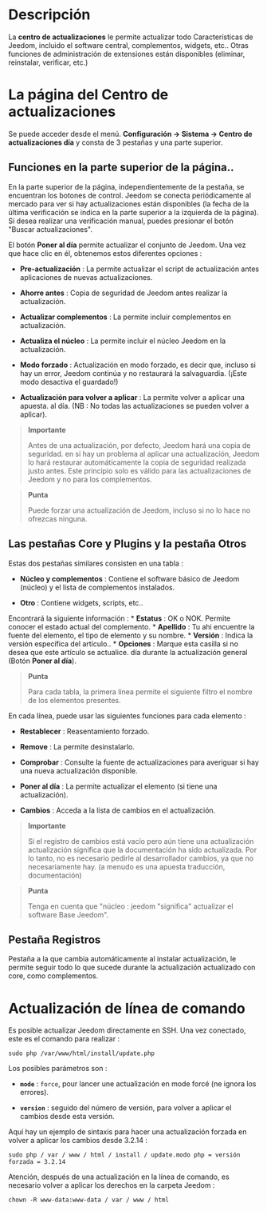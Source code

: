 Descripción 
===========

La **centro de actualizaciones** le permite actualizar todo
Características de Jeedom, incluido el software central,
complementos, widgets, etc.. Otras funciones de administración de extensiones
están disponibles (eliminar, reinstalar, verificar, etc.)

La página del Centro de actualizaciones 
================================

Se puede acceder desde el menú. **Configuración → Sistema → Centro de actualizaciones
día** y consta de 3 pestañas y una parte superior.

Funciones en la parte superior de la página.. 
---------------------------------

En la parte superior de la página, independientemente de la pestaña, se encuentran los botones de control. 
Jeedom se conecta periódicamente al mercado para ver si hay actualizaciones
están disponibles (la fecha de la última verificación se indica en la parte superior
a la izquierda de la página). Si desea realizar una verificación manual,
puedes presionar el botón "Buscar actualizaciones".

El botón **Poner al día** permite actualizar el conjunto de
Jeedom. Una vez que hace clic en él, obtenemos estos diferentes
opciones :
-   **Pre-actualización** : La permite actualizar el script de actualización antes
    aplicaciones de nuevas actualizaciones.

-   **Ahorre antes** : Copia de seguridad de Jeedom antes
    realizar la actualización.

-   **Actualizar complementos** : La permite incluir complementos en
    actualización.

-   **Actualiza el núcleo** : La permite incluir el núcleo Jeedom en
    la actualización.

-   **Modo forzado** : Actualización en modo forzado, es decir
    que, incluso si hay un error, Jeedom continúa y no restaurará
    la salvaguardia. (¡Este modo desactiva el guardado!)

-   **Actualización para volver a aplicar** : La permite volver a aplicar una apuesta.
    al día. (NB : No todas las actualizaciones se pueden volver a aplicar).

> **Importante**
>
> Antes de una actualización, por defecto, Jeedom hará una copia de seguridad. en
> si hay un problema al aplicar una actualización, Jeedom lo hará
> restaurar automáticamente la copia de seguridad realizada justo antes. Este principio
> solo es válido para las actualizaciones de Jeedom y no para los complementos.

> **Punta**
>
> Puede forzar una actualización de Jeedom, incluso si no lo hace
> no ofrezcas ninguna.

Las pestañas Core y Plugins y la pestaña Otros
------------------------------------------

Estas dos pestañas similares consisten en una tabla :

-   **Núcleo y complementos** : Contiene el software básico de Jeedom (núcleo) y el
    lista de complementos instalados.

-   **Otro** : Contiene widgets, scripts, etc..

Encontrará la siguiente información : \* **Estatus** : OK o NOK.
Permite conocer el estado actual del complemento. \* **Apellido** : Tu ahi
encuentre la fuente del elemento, el tipo de elemento y su nombre. \*
**Versión** : Indica la versión específica del artículo.. \* **Opciones** :
Marque esta casilla si no desea que este artículo se actualice.
día durante la actualización general (Botón **Poner al día**).

> **Punta**
>
> Para cada tabla, la primera línea permite el siguiente filtro
> el nombre de los elementos presentes.

En cada línea, puede usar las siguientes funciones para
cada elemento :

-   **Restablecer** : Reasentamiento forzado.

-   **Remove** : La permite desinstalarlo.

-   **Comprobar** : Consulte la fuente de actualizaciones para averiguar si
    hay una nueva actualización disponible.

-   **Poner al día** : La permite actualizar el elemento (si tiene
    una actualización).

-   **Cambios** : Acceda a la lista de cambios en el
    actualización.

> **Importante**
>
> Si el registro de cambios está vacío pero aún tiene una actualización
> actualización significa que la documentación ha sido actualizada.
> Por lo tanto, no es necesario pedirle al desarrollador
> cambios, ya que no necesariamente hay. (a menudo es una apuesta
> traducción, documentación)

> **Punta**
>
> Tenga en cuenta que &quot;núcleo : jeedom &quot;significa&quot; actualizar el software
> Base Jeedom".

Pestaña Registros
-----------

Pestaña a la que cambia automáticamente al instalar
actualización, le permite seguir todo lo que sucede durante la actualización
actualizado con core, como complementos.


Actualización de línea de comando 
================================

Es posible actualizar Jeedom directamente en SSH.
Una vez conectado, este es el comando para realizar :

    sudo php /var/www/html/install/update.php

Los posibles parámetros son :

-   **`mode`** : `force`, pour lancer une actualización en mode forcé (ne
    ignora los errores).

-   **`version`** : seguido del número de versión, para volver a aplicar el
    cambios desde esta versión.

Aquí hay un ejemplo de sintaxis para hacer una actualización forzada en
volver a aplicar los cambios desde 3.2.14 :

    sudo php / var / www / html / install / update.modo php = versión forzada = 3.2.14

Atención, después de una actualización en la línea de comando, es necesario
volver a aplicar los derechos en la carpeta Jeedom :

    chown -R www-data:www-data / var / www / html
